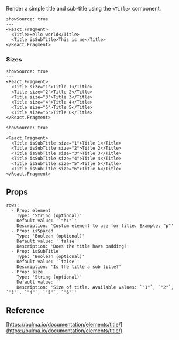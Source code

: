 Render a simple title and sub-title using the `<Title>` component.

```react
showSource: true
---
<React.Fragment>
  <Title>Hello world</Title>
  <Title isSubTitle>This is me</Title>
</React.Fragment>
```

### Sizes

```react
showSource: true
---
<React.Fragment>
  <Title size="1">Title 1</Title>
  <Title size="2">Title 2</Title>
  <Title size="3">Title 3</Title>
  <Title size="4">Title 4</Title>
  <Title size="5">Title 5</Title>
  <Title size="6">Title 6</Title>
</React.Fragment>
```

```react
showSource: true
---
<React.Fragment>
  <Title isSubTitle size="1">Title 1</Title>
  <Title isSubTitle size="2">Title 2</Title>
  <Title isSubTitle size="3">Title 3</Title>
  <Title isSubTitle size="4">Title 4</Title>
  <Title isSubTitle size="5">Title 5</Title>
  <Title isSubTitle size="6">Title 6</Title>
</React.Fragment>
```

## Props

```table
rows:
  - Prop: element
    Type: 'String (optional)'
    Default value: '`"h1"`'
    Description: 'Custom element to use for title. Example: "p"'
  - Prop: isSpaced
    Type: 'Boolean (optional)'
    Default value: '`false`'
    Description: 'Does the title have padding?'
  - Prop: isSubTitle
    Type: 'Boolean (optional)'
    Default value: '`false`'
    Description: 'Is the title a sub title?'
  - Prop: size
    Type: 'String (optional)'
    Default value: ''
    Description: 'Size of title. Available values: `"1"`, `"2"`, `"3"`, `"4"`, `"5"`, `"6"`'

```

## Reference

[https://bulma.io/documentation/elements/title/](https://bulma.io/documentation/elements/title/)
